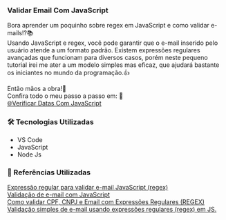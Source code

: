 ### Validar Email Com JavaScript
<!--Como validar um e-mail utilizando JavaScript e regex.-->

Bora aprender um poquinho sobre regex em JavaScript e como validar e-mails!?📚  
Usando JavaScript e regex, você pode garantir que o e-mail inserido pelo usuário atende a um formato padrão.
Existem expressões regulares avançadas que funcionam para diversos casos, porém neste pequeno tutorial irei me ater a um modelo simples mas eficaz, que ajudará bastante os iniciantes no mundo da programação.👍

Então mãos a obra!👊  
Confira todo o meu passo a passo em: 👀  
[🌐Verificar Datas Com JavaScript](https://medium.com/@diegojfsr/valida%C3%A7%C3%A3o-de-e-mail-com-javascript-a284614766a0)

### 🛠 Tecnologias Utilizadas
- VS Code
- JavaScript
- Node Js


### 📑 Referências Utilizadas  
[Expressão regular para validar e-mail JavaScript (regex)]()  
[Validação de e-mail com JavaScript]()  
[Como validar CPF, CNPJ e Email com Expressões Regulares (REGEX)]()  
[Validação simples de e-mail usando expressões regulares (regex) em JS.]()  
